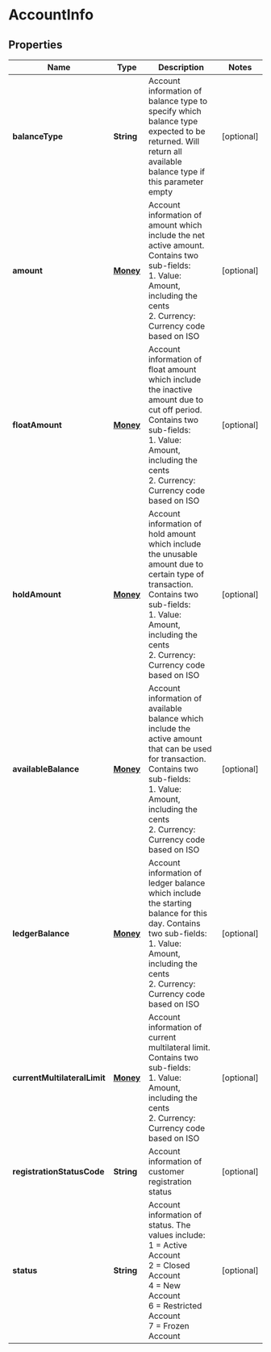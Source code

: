 

# AccountInfo


## Properties

| Name | Type | Description | Notes |
|------------ | ------------- | ------------- | -------------|
|**balanceType** | **String** | Account information of balance type to specify which balance type expected to be returned. Will return all available balance type if this parameter empty |  [optional] |
|**amount** | [**Money**](Money.md) | Account information of amount which include the net active amount. Contains two sub-fields:<br> 1. Value: Amount, including the cents<br> 2. Currency: Currency code based on ISO  |  [optional] |
|**floatAmount** | [**Money**](Money.md) | Account information of float amount which include the inactive amount due to cut off period. Contains two sub-fields:<br> 1. Value: Amount, including the cents<br> 2. Currency: Currency code based on ISO  |  [optional] |
|**holdAmount** | [**Money**](Money.md) | Account information of hold amount which include the unusable amount due to certain type of transaction. Contains two sub-fields:<br> 1. Value: Amount, including the cents<br> 2. Currency: Currency code based on ISO  |  [optional] |
|**availableBalance** | [**Money**](Money.md) | Account information of available balance which include the active amount that can be used for transaction. Contains two sub-fields:<br> 1. Value: Amount, including the cents<br> 2. Currency: Currency code based on ISO  |  [optional] |
|**ledgerBalance** | [**Money**](Money.md) | Account information of ledger balance which include the starting balance for this day. Contains two sub-fields:<br> 1. Value: Amount, including the cents<br> 2. Currency: Currency code based on ISO  |  [optional] |
|**currentMultilateralLimit** | [**Money**](Money.md) | Account information of current multilateral limit. Contains two sub-fields:<br> 1. Value: Amount, including the cents<br> 2. Currency: Currency code based on ISO  |  [optional] |
|**registrationStatusCode** | **String** | Account information of customer registration status |  [optional] |
|**status** | **String** | Account information of status. The values include:<br> 1 = Active Account<br> 2 = Closed Account<br> 4 = New Account<br> 6 = Restricted Account<br> 7 = Frozen Account  |  [optional] |



